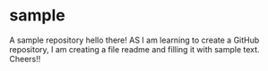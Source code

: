 # sample
A sample repository
hello there! AS I am learning to create a GitHub repository, I am creating a file readme and filling it with sample text.
Cheers!!
